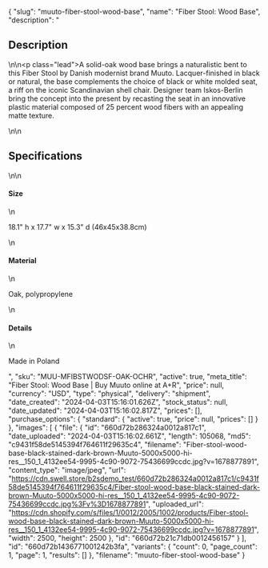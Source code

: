 {
  "slug": "muuto-fiber-stool-wood-base",
  "name": "Fiber Stool: Wood Base",
  "description": "<h2>Description</h2>\n<!-- split -->\n<p class=\"lead\">A solid-oak wood base brings a naturalistic bent to this Fiber Stool by Danish modernist brand Muuto. Lacquer-finished in black or natural, the base complements the choice of black or white molded seat, a riff on the iconic Scandinavian shell chair. Designer team Iskos-Berlin bring the concept into the present by recasting the seat in an innovative plastic material composed of 25 percent wood fibers with an appealing matte texture.</p>\n<!-- split -->\n<h2>Specifications</h2>\n<!-- split -->\n<h4>Size</h4>\n<p>18.1\" h x 17.7\" w x 15.3\" d (46x45x38.8cm)</p>\n<h4>Material</h4>\n<p>Oak, polypropylene</p>\n<h4>Details</h4>\n<p>Made in Poland</p>",
  "sku": "MUU-MFIBSTWODSF-OAK-OCHR",
  "active": true,
  "meta_title": "Fiber Stool: Wood Base | Buy Muuto online at A+R",
  "price": null,
  "currency": "USD",
  "type": "physical",
  "delivery": "shipment",
  "date_created": "2024-04-03T15:16:01.626Z",
  "stock_status": null,
  "date_updated": "2024-04-03T15:16:02.817Z",
  "prices": [],
  "purchase_options": {
    "standard": {
      "active": true,
      "price": null,
      "prices": []
    }
  },
  "images": [
    {
      "file": {
        "id": "660d72b286324a0012a817c1",
        "date_uploaded": "2024-04-03T15:16:02.661Z",
        "length": 105068,
        "md5": "c9431f58de5145394f764611f29635c4",
        "filename": "Fiber-stool-wood-base-black-stained-dark-brown-Muuto-5000x5000-hi-res__150_1_4132ee54-9995-4c90-9072-75436699ccdc.jpg?v=1678877891",
        "content_type": "image/jpeg",
        "url": "https://cdn.swell.store/b2sdemo_test/660d72b286324a0012a817c1/c9431f58de5145394f764611f29635c4/Fiber-stool-wood-base-black-stained-dark-brown-Muuto-5000x5000-hi-res__150_1_4132ee54-9995-4c90-9072-75436699ccdc.jpg%3Fv%3D1678877891",
        "uploaded_url": "https://cdn.shopify.com/s/files/1/0012/2005/1002/products/Fiber-stool-wood-base-black-stained-dark-brown-Muuto-5000x5000-hi-res__150_1_4132ee54-9995-4c90-9072-75436699ccdc.jpg?v=1678877891",
        "width": 2500,
        "height": 2500
      },
      "id": "660d72b21c71db0012456157"
    }
  ],
  "id": "660d72b1436771001242b3fa",
  "variants": {
    "count": 0,
    "page_count": 1,
    "page": 1,
    "results": []
  },
  "filename": "muuto-fiber-stool-wood-base"
}
